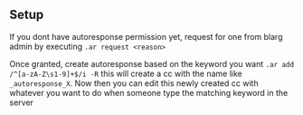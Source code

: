 ## Setup

If you dont have autoresponse permission yet, request for one from blarg admin by executing `.ar request <reason>`

Once granted, create autoresponse based on the keyword you want `.ar add /^[a-zA-Z\s1-9]+$/i -R` this will create a cc with the name like `_autoresponse_X`. Now then you can edit this newly created cc with whatever you want to do when someone type the matching keyword in the server